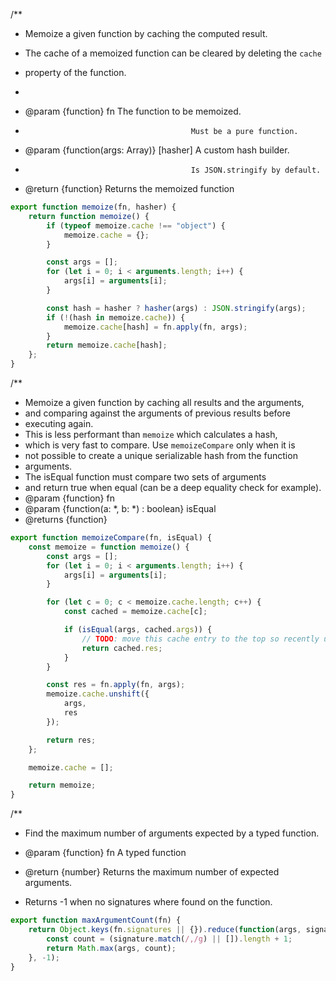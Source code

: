 /**
 * Memoize a given function by caching the computed result.
 * The cache of a memoized function can be cleared by deleting the `cache`

 * property of the function.
 *
 * @param {function} fn                     The function to be memoized.
 *                                          Must be a pure function.
 * @param {function(args: Array)} [hasher]  A custom hash builder.
 *                                          Is JSON.stringify by default.
 * @return {function}                       Returns the memoized function

``` js
export function memoize(fn, hasher) {
    return function memoize() {
        if (typeof memoize.cache !== "object") {
            memoize.cache = {};
        }

        const args = [];
        for (let i = 0; i < arguments.length; i++) {
            args[i] = arguments[i];
        }

        const hash = hasher ? hasher(args) : JSON.stringify(args);
        if (!(hash in memoize.cache)) {
            memoize.cache[hash] = fn.apply(fn, args);
        }
        return memoize.cache[hash];
    };
}
```

/**
 * Memoize a given function by caching all results and the arguments, 
 * and comparing against the arguments of previous results before
 * executing again.
 * This is less performant than `memoize` which calculates a hash, 
 * which is very fast to compare. Use `memoizeCompare` only when it is
 * not possible to create a unique serializable hash from the function
 * arguments.
 * The isEqual function must compare two sets of arguments
 * and return true when equal (can be a deep equality check for example).
 * @param {function} fn
 * @param {function(a: *, b: *) : boolean} isEqual
 * @returns {function}

``` js
export function memoizeCompare(fn, isEqual) {
    const memoize = function memoize() {
        const args = [];
        for (let i = 0; i < arguments.length; i++) {
            args[i] = arguments[i];
        }

        for (let c = 0; c < memoize.cache.length; c++) {
            const cached = memoize.cache[c];

            if (isEqual(args, cached.args)) {
                // TODO: move this cache entry to the top so recently used entries move up?
                return cached.res;
            }
        }

        const res = fn.apply(fn, args);
        memoize.cache.unshift({
            args,
            res
        });

        return res;
    };

    memoize.cache = [];

    return memoize;
}
```

/**
 * Find the maximum number of arguments expected by a typed function.
 * @param {function} fn   A typed function
 * @return {number} Returns the maximum number of expected arguments.

*    Returns -1 when no signatures where found on the function.

 

``` js
export function maxArgumentCount(fn) {
    return Object.keys(fn.signatures || {}).reduce(function(args, signature) {
        const count = (signature.match(/,/g) || []).length + 1;
        return Math.max(args, count);
    }, -1);
}
```
